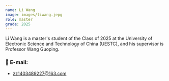 ```yaml
---
name: Li Wang
image: images/liwang.jepg
role: master
grade: 2025
---
```


Li Wang is a master's student of the Class of 2025 at the University of Electronic Science and Technology of China (UESTC), and his supervisor is Professor Wang Guoping.

### 📧 E-mail:
- zz1403489227@163.com
